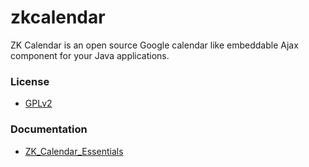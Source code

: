 zkcalendar
========

ZK Calendar is an open source Google calendar like embeddable Ajax component for your Java applications. 

### License
 * [GPLv2](http://www.gnu.org/licenses/old-licenses/gpl-2.0.html)
 
### Documentation
 * [ZK_Calendar_Essentials](http://books.zkoss.org/wiki/ZK_Calendar_Essentials)
